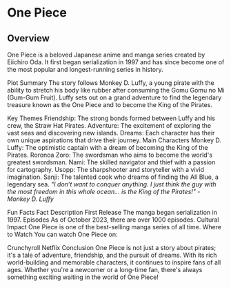 # One Piece
## Overview
One Piece is a beloved Japanese anime and manga series created by Eiichiro Oda. It first began serialization in 1997 and has since become one of the most popular and longest-running series in history.

Plot Summary
The story follows Monkey D. Luffy, a young pirate with the ability to stretch his body like rubber after consuming the Gomu Gomu no Mi (Gum-Gum Fruit). Luffy sets out on a grand adventure to find the legendary treasure known as the One Piece and to become the King of the Pirates.

Key Themes
Friendship: The strong bonds formed between Luffy and his crew, the Straw Hat Pirates.
Adventure: The excitement of exploring the vast seas and discovering new islands.
Dreams: Each character has their own unique aspirations that drive their journey.
Main Characters
Monkey D. Luffy: The optimistic captain with a dream of becoming the King of the Pirates.
Roronoa Zoro: The swordsman who aims to become the world's greatest swordsman.
Nami: The skilled navigator and thief with a passion for cartography.
Usopp: The sharpshooter and storyteller with a vivid imagination.
Sanji: The talented cook who dreams of finding the All Blue, a legendary sea.
*"I don’t want to conquer anything. I just think the guy with the most freedom in this whole ocean... is the King of the Pirates!" - Monkey D. Luffy*

Fun Facts
Fact	Description
First Release	The manga began serialization in 1997.
Episodes	As of October 2023, there are over 1000 episodes.
Cultural Impact	One Piece is one of the best-selling manga series of all time.
Where to Watch
You can watch One Piece on:

Crunchyroll
Netflix
Conclusion
One Piece is not just a story about pirates; it's a tale of adventure, friendship, and the pursuit of dreams. With its rich world-building and memorable characters, it continues to inspire fans of all ages. Whether you're a newcomer or a long-time fan, there's always something exciting waiting in the world of One Piece!
